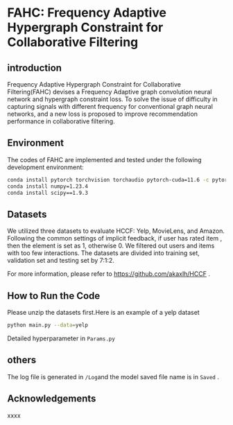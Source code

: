 # FAHC: Frequency Adaptive Hypergraph Constraint for Collaborative Filtering

## introduction
Frequency Adaptive Hypergraph Constraint for Collaborative Filtering(FAHC) devises a Frequency Adaptive graph convolution neural network and hypergraph constraint loss. 
To solve the issue of difficulty in capturing signals with different frequency for conventional graph neural networks, and a new loss is proposed to improve recommendation performance in collaborative filtering.




## Environment
The codes of FAHC are implemented and tested under the following development environment:
```bash
conda install pytorch torchvision torchaudio pytorch-cuda=11.6 -c pytorch -c nvidia
conda install numpy=1.23.4
conda install scipy==1.9.3
```

## Datasets
We utilized three datasets to evaluate HCCF: Yelp, MovieLens, and Amazon. Following the common settings of implicit feedback, if user has rated item , then the element is set as 1, otherwise 0. We filtered out users and items with too few interactions. The datasets are divided into training set, validation set and testing set by 7:1:2.

For more information, please refer to https://github.com/akaxlh/HCCF .
## How to Run the Code
Please unzip the datasets first.Here is an example of a yelp dataset
```bash
python main.py --data=yelp
```
Detailed hyperparameter in `Params.py`


## others

The log file is generated in `/Log`and the model saved file name is in `Saved` .

## Acknowledgements
xxxx
